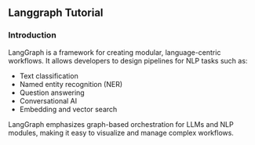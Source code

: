 ## Langgraph Tutorial

### Introduction

LangGraph is a framework for creating modular, language-centric workflows. It allows developers to design pipelines for NLP tasks such as:

- Text classification
- Named entity recognition (NER)
- Question answering
- Conversational AI
- Embedding and vector search

LangGraph emphasizes graph-based orchestration for LLMs and NLP modules, making it easy to visualize and manage complex workflows.
